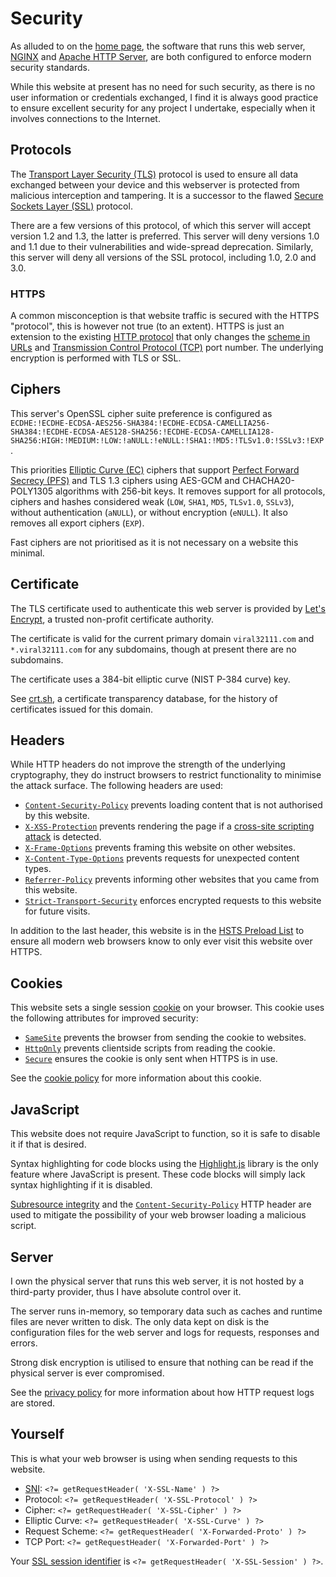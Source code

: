 # Security

As alluded to on the [home page](/home), the software that runs this web server, [NGINX](https://nginx.org) and [Apache HTTP Server](https://httpd.apache.org/), are both configured to enforce modern security standards.

While this website at present has no need for such security, as there is no user information or credentials exchanged, I find it is always good practice to ensure excellent security for any project I undertake, especially when it involves connections to the Internet.

## Protocols

The [Transport Layer Security (TLS)](https://en.wikipedia.org/wiki/Transport_Layer_Security) protocol is used to ensure all data exchanged between your device and this webserver is protected from malicious interception and tampering. It is a successor to the flawed [Secure Sockets Layer (SSL)](https://en.wikipedia.org/wiki/Transport_Layer_Security#SSL_1.0,_2.0,_and_3.0) protocol.

There are a few versions of this protocol, of which this server will accept version 1.2 and 1.3, the latter is preferred. This server will deny versions 1.0 and 1.1 due to their vulnerabilities and wide-spread deprecation. Similarly, this server will deny all versions of the SSL protocol, including 1.0, 2.0 and 3.0.

### HTTPS

A common misconception is that website traffic is secured with the HTTPS "protocol", this is however not true (to an extent). HTTPS is just an extension to the existing [HTTP protocol](https://en.wikipedia.org/wiki/Hypertext_Transfer_Protocol) that only changes the [scheme in URLs](https://en.wikipedia.org/wiki/URL#Syntax) and [Transmission Control Protocol (TCP)](https://en.wikipedia.org/wiki/Transmission_Control_Protocol) port number. The underlying encryption is performed with TLS or SSL.

## Ciphers

This server's OpenSSL cipher suite preference is configured as `ECDHE:!ECDHE-ECDSA-AES256-SHA384:!ECDHE-ECDSA-CAMELLIA256-SHA384:!ECDHE-ECDSA-AES128-SHA256:!ECDHE-ECDSA-CAMELLIA128-SHA256:HIGH:!MEDIUM:!LOW:!aNULL:!eNULL:!SHA1:!MD5:!TLSv1.0:!SSLv3:!EXP`.

This priorities [Elliptic Curve (EC)](https://en.wikipedia.org/wiki/Elliptic-curve_cryptography) ciphers that support [Perfect Forward Secrecy (PFS)](https://en.wikipedia.org/wiki/Forward_secrecy) and TLS 1.3 ciphers using AES-GCM and CHACHA20-POLY1305 algorithms with 256-bit keys. It removes support for all protocols, ciphers and hashes considered weak (`LOW`, `SHA1`, `MD5`, `TLSv1.0`, `SSLv3`), without authentication (`aNULL`), or without encryption (`eNULL`). It also removes all export ciphers (`EXP`).

Fast ciphers are not prioritised as it is not necessary on a website this minimal.

## Certificate

The TLS certificate used to authenticate this web server is provided by [Let's Encrypt](https://letsencrypt.org/), a trusted non-profit certificate authority.

The certificate is valid for the current primary domain `viral32111.com` and `*.viral32111.com` for any subdomains, though at present there are no subdomains.

The certificate uses a 384-bit elliptic curve (NIST P-384 curve) key.

See [crt.sh](https://crt.sh/?q=viral32111.com), a certificate transparency database, for the history of certificates issued for this domain.

## Headers

While HTTP headers do not improve the strength of the underlying cryptography, they do instruct browsers to restrict functionality to minimise the attack surface. The following headers are used:

* [`Content-Security-Policy`](https://developer.mozilla.org/en-US/docs/Web/HTTP/CSP) prevents loading content that is not authorised by this website.
* [`X-XSS-Protection`](https://developer.mozilla.org/en-US/docs/Web/HTTP/Headers/X-XSS-Protection) prevents rendering the page if a [cross-site scripting attack](https://owasp.org/www-community/attacks/xss/) is detected.
* [`X-Frame-Options`](https://developer.mozilla.org/en-US/docs/Web/HTTP/Headers/X-Frame-Options) prevents framing this website on other websites.
* [`X-Content-Type-Options`](https://developer.mozilla.org/en-US/docs/Web/HTTP/Headers/X-Content-Type-Options) prevents requests for unexpected content types.
* [`Referrer-Policy`](https://developer.mozilla.org/en-US/docs/Web/HTTP/Headers/Referrer-Policy) prevents informing other websites that you came from this website.
* [`Strict-Transport-Security`](https://developer.mozilla.org/en-US/docs/Web/HTTP/Headers/Strict-Transport-Security) enforces encrypted requests to this website for future visits.

In addition to the last header, this website is in the [HSTS Preload List](https://hstspreload.org/?domain=viral32111.com) to ensure all modern web browsers know to only ever visit this website over HTTPS.

## Cookies

This website sets a single session [cookie](https://developer.mozilla.org/en-US/docs/Web/HTTP/Cookies) on your browser. This cookie uses the following attributes for improved security:

* [`SameSite`](https://developer.mozilla.org/en-US/docs/Web/HTTP/Headers/Set-Cookie/SameSite) prevents the browser from sending the cookie to websites.
* [`HttpOnly`](https://developer.mozilla.org/en-US/docs/Web/HTTP/Headers/Set-Cookie#httponly) prevents clientside scripts from reading the cookie.
* [`Secure`](https://developer.mozilla.org/en-US/docs/Web/HTTP/Headers/Set-Cookie#secure) ensures the cookie is only sent when HTTPS is in use.

See the [cookie policy](/legal/cookie-policy) for more information about this cookie.

## JavaScript

This website does not require JavaScript to function, so it is safe to disable it if that is desired.

Syntax highlighting for code blocks using the [Highlight.js](https://highlightjs.org/) library is the only feature where JavaScript is present. These code blocks will simply lack syntax highlighting if it is disabled.

[Subresource integrity](https://developer.mozilla.org/en-US/docs/Web/Security/Subresource_Integrity) and the [`Content-Security-Policy`](https://developer.mozilla.org/en-US/docs/Web/HTTP/CSP) HTTP header are used to mitigate the possibility of your web browser loading a malicious script.

## Server

I own the physical server that runs this web server, it is not hosted by a third-party provider, thus I have absolute control over it.

The server runs in-memory, so temporary data such as caches and runtime files are never written to disk. The only data kept on disk is the configuration files for the web server and logs for requests, responses and errors.

Strong disk encryption is utilised to ensure that nothing can be read if the physical server is ever compromised.

See the [privacy policy](/legal/privacy-policy) for more information about how HTTP request logs are stored.

## Yourself

This is what your web browser is using when sending requests to this website.

* [SNI](https://www.cloudflare.com/en-gb/learning/ssl/what-is-sni/): `<?= getRequestHeader( 'X-SSL-Name' ) ?>`
* Protocol: `<?= getRequestHeader( 'X-SSL-Protocol' ) ?>`
* Cipher: `<?= getRequestHeader( 'X-SSL-Cipher' ) ?>`
* Elliptic Curve: `<?= getRequestHeader( 'X-SSL-Curve' ) ?>`
* Request Scheme: `<?= getRequestHeader( 'X-Forwarded-Proto' ) ?>`
* TCP Port: `<?= getRequestHeader( 'X-Forwarded-Port' ) ?>`

Your [SSL session identifier](https://nginx.org/en/docs/http/ngx_http_ssl_module.html#var_ssl_session_id) is `<?= getRequestHeader( 'X-SSL-Session' ) ?>`.
